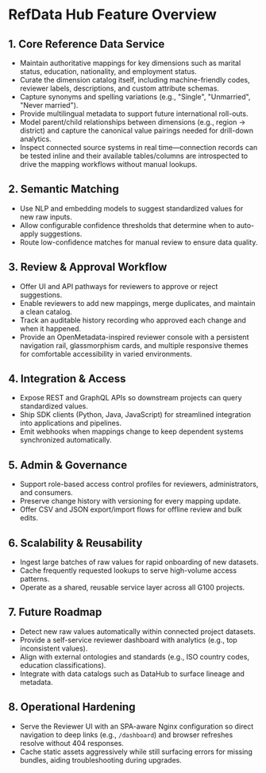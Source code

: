 # RefData Hub Feature Overview

## 1. Core Reference Data Service
- Maintain authoritative mappings for key dimensions such as marital status, education, nationality, and employment status.
- Curate the dimension catalog itself, including machine-friendly codes, reviewer labels, descriptions, and custom attribute schemas.
- Capture synonyms and spelling variations (e.g., "Single", "Unmarried", "Never married").
- Provide multilingual metadata to support future international roll-outs.
- Model parent/child relationships between dimensions (e.g., region → district) and capture the canonical value pairings needed for drill-down analytics.
- Inspect connected source systems in real time—connection records can be tested inline and their available tables/columns are
  introspected to drive the mapping workflows without manual lookups.

## 2. Semantic Matching
- Use NLP and embedding models to suggest standardized values for new raw inputs.
- Allow configurable confidence thresholds that determine when to auto-apply suggestions.
- Route low-confidence matches for manual review to ensure data quality.

## 3. Review & Approval Workflow
- Offer UI and API pathways for reviewers to approve or reject suggestions.
- Enable reviewers to add new mappings, merge duplicates, and maintain a clean catalog.
- Track an auditable history recording who approved each change and when it happened.
- Provide an OpenMetadata-inspired reviewer console with a persistent navigation rail, glassmorphism cards, and multiple
  responsive themes for comfortable accessibility in varied environments.

## 4. Integration & Access
- Expose REST and GraphQL APIs so downstream projects can query standardized values.
- Ship SDK clients (Python, Java, JavaScript) for streamlined integration into applications and pipelines.
- Emit webhooks when mappings change to keep dependent systems synchronized automatically.

## 5. Admin & Governance
- Support role-based access control profiles for reviewers, administrators, and consumers.
- Preserve change history with versioning for every mapping update.
- Offer CSV and JSON export/import flows for offline review and bulk edits.

## 6. Scalability & Reusability
- Ingest large batches of raw values for rapid onboarding of new datasets.
- Cache frequently requested lookups to serve high-volume access patterns.
- Operate as a shared, reusable service layer across all G100 projects.

## 7. Future Roadmap
- Detect new raw values automatically within connected project datasets.
- Provide a self-service reviewer dashboard with analytics (e.g., top inconsistent values).
- Align with external ontologies and standards (e.g., ISO country codes, education classifications).
- Integrate with data catalogs such as DataHub to surface lineage and metadata.

## 8. Operational Hardening
- Serve the Reviewer UI with an SPA-aware Nginx configuration so direct navigation to deep links (e.g., `/dashboard`) and
  browser refreshes resolve without 404 responses.
- Cache static assets aggressively while still surfacing errors for missing bundles, aiding troubleshooting during upgrades.

